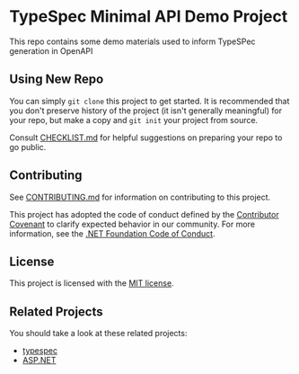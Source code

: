 # TypeSpec Minimal API Demo Project

This repo contains some demo materials used to inform TypeSPec generation in OpenAPI

## Using New Repo

You can simply `git clone` this project to get started. It is recommended that you don't preserve history of the project (it isn't generally meaningful) for your repo, but make a copy and `git init` your project from source.

Consult [CHECKLIST.md](CHECKLIST.md) for helpful suggestions on preparing your repo to go public.

## Contributing

See [CONTRIBUTING.md](CONTRIBUTING.md) for information on contributing to this project.

This project has adopted the code of conduct defined by the [Contributor Covenant](http://contributor-covenant.org/) 
to clarify expected behavior in our community. For more information, see the [.NET Foundation Code of Conduct](http://www.dotnetfoundation.org/code-of-conduct).

## License

This project is licensed with the [MIT license](LICENSE).


## Related Projects

You should take a look at these related projects:

- [typespec](https://github.com/microsoft/typespec)
- [ASP.NET](https://github.com/aspnet)
